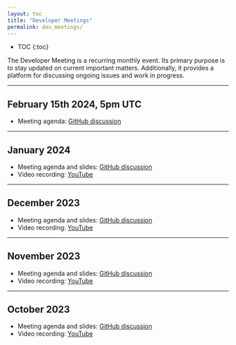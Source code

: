 ```yaml
---
layout: toc
title: "Developer Meetings"
permalink: dev_meetings/
---
```

* TOC
{:toc}

The Developer Meeting is a recurring monthly event. Its primary purpose is to stay updated on current important matters. Additionally, it provides a platform for discussing ongoing issues and work in progress.

<hr class="hr-shorter">

## February 15th 2024, 5pm UTC
- Meeting agenda: [GitHub discussion](https://github.com/orgs/gem5/discussions/839)

<hr class="hr-shorter">

## January 2024
- Meeting agenda and slides: [GitHub discussion](https://github.com/orgs/gem5/discussions/740)
- Video recording: [YouTube](https://www.youtube.com/watch?v=Ze4yABgktVE)

<hr class="hr-shorter">

## December 2023
- Meeting agenda and slides: [GitHub discussion](https://github.com/orgs/gem5/discussions/661)
- Video recording: [YouTube](https://www.youtube.com/watch?v=VeaoMkDFkvU)

<hr class="hr-shorter">

## November 2023
- Meeting agenda and slides: [GitHub discussion](https://github.com/orgs/gem5/discussions/482)
- Video recording: [YouTube](https://www.youtube.com/watch?v=ZzCJdtr1mv0)

<hr class="hr-shorter">

## October 2023
- Meeting agenda and slides: [GitHub discussion](https://github.com/orgs/gem5/discussions/435)
- Video recording: [YouTube](https://www.youtube.com/watch?v=bfpeo5-5ijI)